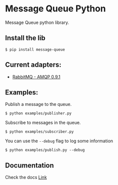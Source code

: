 # Message Queue Python

Message Queue python library.


## Install the lib

```
$ pip install message-queue
```


## Current adapters:
  - [RabbitMQ - AMQP 0.9.1](https://www.rabbitmq.com/tutorials/amqp-concepts.html)


## Examples:

Publish a message to the queue.

```
$ python examples/publisher.py
```

Subscribe to messages in the queue.

```
$ python examples/subscriber.py
```

You can use the `--debug` flag to log some information

```
$ python examples/publish.py --debug
```


## Documentation

Check the docs [Link]()

